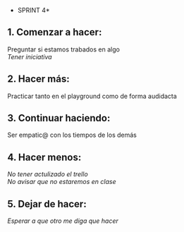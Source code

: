- SPRINT 4*
## 1. Comenzar a hacer:
Preguntar si estamos trabados en algo<br> 
*Tener iniciativa*<br> 

## 2. Hacer más:
Practicar tanto en el playground como de forma audidacta<br> 

## 3. Continuar haciendo:
Ser empatic@ con los tiempos de los demás<br> 

## 4. Hacer menos:
*No tener actulizado el trello*<br>
*No avisar que no estaremos en clase*<br>

## 5. Dejar de hacer:
*Esperar a que otro me diga que hacer*<br> 
